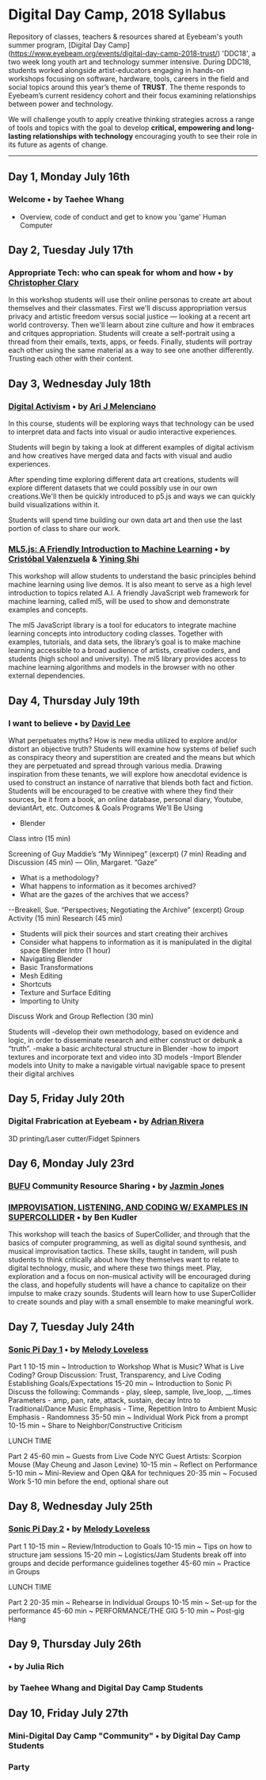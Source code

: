 # Digital Day Camp, 2018 Syllabus
Repository of classes, teachers & resources shared at Eyebeam's youth summer program, [Digital Day Camp]
(https://www.eyebeam.org/events/digital-day-camp-2018-trust/) 'DDC18', a two week long youth art and technology summer intensive.
During DDC18, students worked alongside artist-educators engaging in hands-on workshops focusing on software, hardware, tools, careers in the field and social topics around this year’s theme of **TRUST**. The theme responds to Eyebeam’s current residency cohort and their focus examining relationships between power and technology.

We will challenge youth to apply creative thinking strategies across a range of tools and topics with the goal to develop **critical, empowering and long-lasting relationships with technology** encouraging youth to see their role in its future as agents of change.

<hr>

## Day 1, Monday July 16th

### Welcome • by Taehee Whang

- Overview, code of conduct and get to know you 'game' Human Computer

## Day 2, Tuesday July 17th
### Appropriate Tech: who can speak for whom and how • by [Christopher Clary](https://christopherclary.com/work)

In this workshop students will use their online personas to create art about themselves and their classmates. First we'll discuss appropriation versus privacy and artistic freedom versus social justice — looking at a recent art world controversy. Then we'll learn about zine culture and how it embraces and critques appropriation. Students will create a self-portrait using a thread from their emails, texts, apps, or feeds. Finally, students will portray each other using the same material as a way to see one another differently. Trusting each other with their content.    

## Day 3, Wednesday July 18th
### [Digital Activism](https://github.com/ariciano/Digital-Activism/blob/master/README.md) • by [Ari J Melenciano](http://www.ariciano.com/about/)

In this course, students will be exploring ways that technology can be used to interpret data and facts into visual or audio interactive experiences.

Students will begin by taking a look at different examples of digital activism and how creatives have merged data and facts with visual and audio experiences.

After spending time exploring different data art creations, students will explore different datasets that we could possibly use in our own creations.We'll then be quickly introduced to p5.js and ways we can quickly build visualizations within it.

Students will spend time building our own data art and then use the last portion of class to share our work.

### [ML5.js: A Friendly Introduction to Machine Learning](https://github.com/yining1023/curriculum/blob/master/EyebeamDDC2018.md) • by [Cristóbal Valenzuela](https://cvalenzuelab.com/) & [Yining Shi](https://1023.io/)

This workshop will allow students to understand the basic principles behind machine learning using live demos. It is also meant to serve as a high level introduction to topics related A.I. A friendly JavaScript web framework for machine learning, called ml5, will be used to show and demonstrate examples and concepts.

The ml5 JavaScript library is a tool for educators to integrate machine learning concepts into introductory coding classes. Together with examples, tutorials, and data sets, the library’s goal is to make machine learning accessible to a broad audience of artists, creative coders, and students (high school and university). The ml5 library provides access to machine learning algorithms and models in the browser with no other external dependencies.


## Day 4, Thursday July 19th
### I want to believe • by [David Lee](http://cargocollective.com/DavidMLee)

What perpetuates myths? How is new media utilized to explore and/or distort an objective truth? Students will examine how systems of belief such as conspiracy theory and superstition are created and the means but which they are perpetuated and spread through various media. Drawing inspiration from these tenants, we will explore how anecdotal evidence is used to construct an instance of narrative that blends both fact and fiction. Students will be encouraged to be creative with where they find their sources, be it from a book, an online database, personal diary, Youtube, deviantArt, etc.
Outcomes & Goals
Programs We’ll Be Using
- Blender

Class intro (15 min)

Screening of Guy Maddie’s “My Winnipeg” (excerpt) (7 min)
Reading and Discussion (45 min)
— Olin, Margaret. “Gaze”
- What is a methodology?
- What happens to information as it becomes archived?
- What are the gazes of the archives that we access?

--Breakell, Sue. “Perspectives; Negotiating the Archive” (excerpt)
Group Activity (15 min)
Research (45 min)
- Students will pick their sources and start creating their archives
- Consider what happens to information as it is manipulated in the digital space
Blender Intro (1 hour)
- Navigating Blender
- Basic Transformations
- Mesh Editing
- Shortcuts
- Texture and Surface Editing
- Importing to Unity

Discuss Work and Group Reflection (30 min)

Students will 
-develop their own methodology, based on evidence and logic, in order to disseminate research and either construct or debunk a “truth”.
-make a basic architectural structure in Blender
-how to import textures and incorporate text and video into 3D models
-Import Blender models into Unity to make a navigable virtual navigable space to present their digital archives


## Day 5, Friday July 20th
### Digital Frabrication at Eyebeam • by [Adrian Rivera](https://adrianerivera.com/) 

3D printing/Laser cutter/Fidget Spinners

## Day 6, Monday July 23rd
### [BUFU](http://www.bufubyusforus.com) Community Resource Sharing • by [Jazmin Jones](https://www.jazminjones.com/)

### [IMPROVISATION, LISTENING, AND CODING W/ EXAMPLES IN SUPERCOLLIDER](https://github.com/bkudler/DDC_2018) • by Ben Kudler

This workshop will teach the basics of SuperCollider, and through that the basics of computer programming, as well as digital sound synthesis, and musical improvisation tactics. These skills, taught in tandem, will push students to think critically about how they themselves want to relate to digital technology, music, and where these two things meet. Play, exploration and a focus on non-musical activity will be encouraged during the class, and hopefully students will have a chance to capitalize on their impulse to make crazy sounds. Students will learn how to use SuperCollider to create sounds and play with a small ensemble to make meaningful work.

## Day 7, Tuesday July 24th
### [Sonic Pi Day 1](https://gist.github.com/melodyloveless/c6f74c62344288b4499f363240d2d5b7) • by [Melody Loveless](http://melody-loveless.squarespace.com/)
Part 1
10-15 min ~ Introduction to Workshop
What is Music?
What is Live Coding?
Group Discussion: Trust, Transparency, and Live Coding
Establishing Goals/Expectations
15-20 min ~ Introduction to Sonic Pi
Discuss the following:
Commands - play, sleep, sample, live_loop, __.times
Parameters - amp, pan, rate, attack, sustain, decay
Intro to Traditional/Dance Music
Emphasis - Time, Repetition
Intro to Ambient Music
Emphasis - Randomness
35-50 min ~ Individual Work
Pick from a prompt
10-15 min ~ Share to Neighbor/Constructive Criticism

LUNCH TIME

Part 2
45-60 min ~ Guests from Live Code NYC 
Guest Artists: Scorpion Mouse (May Cheung and Jason Levine)
10-15 min ~ Reflect on Performance
5-10 min ~ Mini-Review and Open Q&A for techniques
20-35 min ~ Focused Work
5-10 min before the end, optional share out

## Day 8, Wednesday July 25th
### [Sonic Pi Day 2](https://gist.github.com/melodyloveless/c6f74c62344288b4499f363240d2d5b7) • by [Melody Loveless](http://melody-loveless.squarespace.com/)
Part 1
10-15 min ~ Review/Introduction to Goals
10-15 min ~ Tips on how to structure jam sessions
15-20 min ~ Logistics/Jam
Students break off into groups and decide performance guidelines together
45-60 min ~ Practice in Groups

LUNCH TIME

Part 2
20-35 min ~ Rehearse in Individual Groups
10-15 min ~ Set-up for the performance
45-60 min ~ PERFORMANCE/THE GIG
5-10 min ~ Post-gig Hang 

## Day 9, Thursday July 26th
### • by Julia Rich

### by Taehee Whang and Digital Day Camp Students

## Day 10, Friday July 27th
### Mini-Digital Day Camp "Community" • by Digital Day Camp Students

### Party
